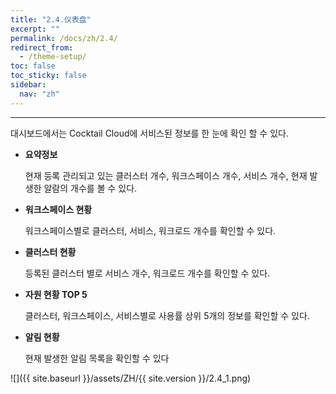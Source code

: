 ```yaml
---
title: "2.4.仪表盘"
excerpt: ""
permalink: /docs/zh/2.4/
redirect_from:
  - /theme-setup/
toc: false
toc_sticky: false
sidebar:
  nav: "zh"
---
```


---
대시보드에서는 Cocktail Cloud에 서비스된 정보를 한 눈에 확인 할 수 있다.

* **요약정보**

  현재 등록 관리되고 있는 클러스터 개수, 워크스페이스 개수, 서비스 개수, 현재 발생한 알람의 개수를 볼 수 있다.

* **워크스페이스 현황**

  워크스페이스별로 클러스터, 서비스, 워크로드 개수를 확인할 수 있다.

* **클러스터 현황**

  등록된 클러스터 별로 서비스 개수, 워크로드 개수를 확인할 수 있다.

* **자원 현황 TOP 5**

  클러스터, 워크스페이스, 서비스별로 사용률 상위 5개의 정보를 확인할 수 있다.

* **알림 현황**

  현재 발생한 알림 목록을 확인할 수 있다

![]({{ site.baseurl }}/assets/ZH/{{ site.version }}/2.4_1.png)